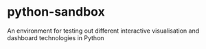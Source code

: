 # python-sandbox
An environment for testing out different interactive visualisation and dashboard technologies in Python
